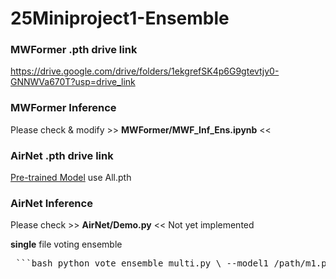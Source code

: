 # 25Miniproject1-Ensemble

### MWFormer .pth drive link
https://drive.google.com/drive/folders/1ekgrefSK4p6G9gtevtjy0-GNNWVa670T?usp=drive_link

### MWFormer Inference
Please check & modify >> **MWFormer/MWF_Inf_Ens.ipynb** <<

### AirNet .pth drive link
[Pre-trained Model](https://drive.google.com/drive/folders/1DS_iJsP5Epzz78fZRz8lEINcnhBF6Uws)
use All.pth

### AirNet Inference
Please check >> **AirNet/Demo.py** <<
Not yet implemented

**single** file voting ensemble
<pre> ```bash python vote_ensemble_multi.py \ --model1 /path/m1.png \ --model2 /path/m2.png \ --model3 /path/m3.png \ --gt /path/gt.png \ --outdir /path/out --smooth 5 ``` </pre>
